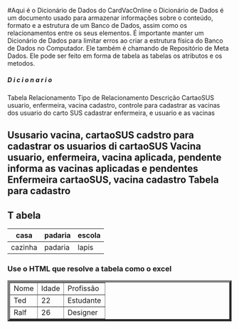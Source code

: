 #Aqui é o Dicionário de Dados do CardVacOnline
o Dicionário de Dados é um documento usado para armazenar informações sobre o conteúdo, formato e a estrutura de um
Banco de Dados, assim como os relacionamentos entre os seus elementos.
É importante manter um Dicionário de Dados para limitar erros ao criar a estrutura física do Banco de Dados no Computador.
Ele também é chamando de Repositório de Meta Dados.
Ele pode ser feito em forma de tabela as tabelas os atributos e os metodos.

##### D i c i o n a r i o
 Tabela           Relacionamento            Tipo de Relacionamento      Descrição
CartaoSUS    usuario, enfermeira, vacina      cadastro, controle       para cadastrar as vacinas dos usuario do carto SUS
                                                cadastrar enfermeira, e usuario e as vacinas
                                                                   
Ususario      vacina, cartaoSUS                  cadstro               para cadastrar os usuarios di cartaoSUS
Vacina       usuario, enfermeira, vacina        aplicada, pendente     informa as vacinas aplicadas e pendentes
Enfermeira   cartaoSUS, vacina                  cadastro               Tabela para cadastro
--------------
T     abela
----------
casa | padaria | escola
-|-|-
cazinha| padaria| lapis
### Use o HTML que resolve a tabela como o excel
<table border="5">
    <tr>
        <td>Nome</td>
        <td>Idade</td>
        <td>Profissão </td>
    </tr>
    <tr>
        <td>Ted</td>
        <td>22</td>
        <td>Estudante</td>
    </tr>
    <tr >
        <td>Ralf</td>
        <td>26</td>
        <td>Designer</td>
    </tr>
</table>
